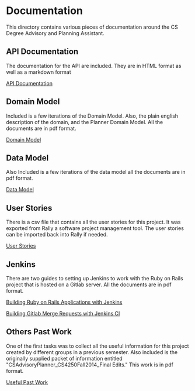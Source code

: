 # Documentation 
This directory contains various pieces of documentation around the CS Degree Advisory and Planning Assistant.
 
## API Documentation
 The documentation for the API are included.  They are in HTML format as well as a markdown format
 
 [API Documentation](API_Documentation)

## Domain Model
Included is a few iterations of the Domain Model.  Also, the plain english description of the domain,
and the Planner Domain Model.  All the documents are in pdf format.

[Domain Model](Domain)

## Data Model
Also Included is a few iterations of the data model all the documents are in pdf format.

[Data Model](Data_Model)

## User Stories
There is a csv file that contains all the user stories for this project.  It was exported from Rally a software project
management tool.  The user stories can be imported back into Rally if needed. 

[User Stories](User_Stories/CS-Degree-Advisory-And-Planning-Assistant-User-Stories.csv)

## Jenkins
There are two guides to setting up Jenkins to work with the Ruby on Rails project that is hosted on a Gitlab server.
All the documents are in pdf format.
  
[Building Ruby on Rails Applications with Jenkins](Jenkins/BuildingRubyonRailsApplicationswithJenkins.pdf)
    
[Building Gitlab Merge Requests with Jenkins CI](Jenkins/BuildingGitlabMergeRequestswithJenkinsCI.pdf)
    
    
## Others Past Work
One of the first tasks was to collect all the useful information for this project created by different groups in a
previous semester.  Also included is the originally supplied packet of information entitled
"CSAdvisoryPlanner_CS4250Fall2014_Final Edits." This work is in pdf format.

[Useful Past Work](Useful_Past_Work)
